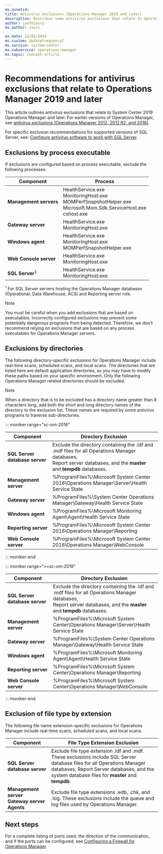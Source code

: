 ```yaml
---
ms.assetid:
title: Antivirus exclusions (Operations Manager 2019 and later)
description: Describes some antivirus exclusions that relate to Operations Manager. These exclusions include process-based exclusions, directory-specific exclusions, and file name extension-specific exclusions.
author: jyothisuri
ms.author: jsuri

ms.date: 11/01/2024
ms.custom: UpdateFrequency2
ms.service: system-center
ms.subservice: operations-manager
ms.topic: concept-article
---
```


# Recommendations for antivirus exclusions that relate to Operations Manager 2019 and later

This article outlines antivirus exclusions that relate to System Center 2019 Operations Manager and later.  For earlier versions of Operations Manager, see [antivirus exclusions (Operations Manager 2012, 2012 R2, and 2016)](/troubleshoot/system-center/scom/antivirus-exclusions-recommendations).

For specific exclusion recommendations for supported versions of SQL Server, see: [Configure antivirus software to work with SQL Server](/troubleshoot/sql/database-engine/security/antivirus-and-sql-server).

## Exclusions by process executable

If exclusions are configured based on process executable, exclude the following processes:

|Component | Process |
|--------|---------|
|**Management servers** |HealthService.exe<br> MonitoringHost.exe<br> MOMPerfSnapshotHelper.exe<br> Microsoft.Mom.Sdk.ServiceHost.exe<br> cshost.exe |
|**Gateway server** |HealthService.exe<br> MonitoringHost.exe |
|**Windows agent** |HealthService.exe<br> MonitoringHost.exe<br> MOMPerfSnapshotHelper.exe |
|**Web Console server** |HealthService.exe<br> MonitoringHost.exe |
|**SQL Server**<sup>1</sup> |HealthService.exe<br> MonitoringHost.exe |

<sup>1</sup> For SQL Server servers hosting the Operations Manager databases (Operational, Data Warehouse, ACS) and Reporting server role.

>[!NOTE]
>You must be careful when you add exclusions that are based on executables. Incorrectly configured exclusions may prevent some potentially dangerous programs from being detected. Therefore, we don't recommend relying on exclusions that are based on any process executables for Operations Manager servers.

## Exclusions by directories

The following directory-specific exclusions for Operations Manager include real-time scans, scheduled scans, and local scans. The directories that are listed here are default application directories, so you may have to modify these paths based on your specific environment. Only the following Operations Manager related directories should be excluded.

>[!NOTE]
>When a directory that is to be excluded has a directory name greater than 8 characters long, add both the short and long directory names of the directory to the exclusion list. These names are required by some antivirus programs to traverse sub-directories.

::: moniker range="sc-om-2016"

|Component | Directory Exclusion |
|----------|----------|
|**SQL Server database server** | Exclude the directory containing the .ldf and .mdf files for all Operations Manager databases,<br>Report server databases, and the **master** and **tempdb** databases. |
|**Management server** | %ProgramFiles%\Microsoft System Center 2016\Operations Manager\Server\Health Service State |
|**Gateway server** | %ProgramFiles%\System Center Operations Manager\Gateway\Health Service State |
|**Windows agent** |%ProgramFiles%\Microsoft Monitoring Agent\Agent\Health Service State |
|**Reporting server** | %ProgramFiles%\Microsoft System Center 2016\Operations Manager\Reporting  |
|**Web Console server** |%ProgramFiles%\Microsoft System Center 2016\Operations Manager\WebConsole |

::: moniker-end

::: moniker range=">=sc-om-2019"

|Component | Directory Exclusion |
|----------|----------|
|**SQL Server database server** | Exclude the directory containing the .ldf and .mdf files for all Operations Manager databases,<br>Report server databases, and the **master** and **tempdb** databases. |
|**Management server** | %ProgramFiles%\Microsoft System Center\Operations Manager\Server\Health Service State |
|**Gateway server** | %ProgramFiles%\System Center Operations Manager\Gateway\Health Service State |
|**Windows agent** |%ProgramFiles%\Microsoft Monitoring Agent\Agent\Health Service State |
|**Reporting server** | %ProgramFiles%\Microsoft System Center\Operations Manager\Reporting |
|**Web Console server** | %ProgramFiles%\Microsoft System Center\Operations Manager\WebConsole |

::: moniker-end

## Exclusion of file type by extension

The following file name extension-specific exclusions for Operations Manager include real-time scans, scheduled scans, and local scans.

|Component | File Type Extension Exclusion |
|----------|----------|
| **SQL Server database server** | Exclude file type extension .ldf and .mdf.<br>These exclusions include SQL Server database files for all Operations Manager databases, Report Server databases, and the system database files for **master** and **tempdb**. |
| **Management server**<br>**Gateway server**<br>**Agents** | Exclude file type extensions .edb, .chk, and .log. These exclusions include the queue and log files used by Operations Manager. |

## Next steps

For a complete listing of ports used, the direction of the communication, and if the ports can be configured, see [Configuring a Firewall for Operations Manager](plan-security-config-firewall.md).
